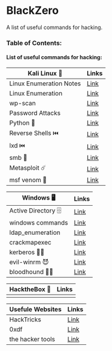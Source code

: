 # BlackZero
A list of useful commands for hacking.

### Table of Contents:

#### List of useful commands for hacking:
|Kali Linux 🐉 | Links |
| ------------- | ------------- | 
| Linux Enumeration Notes | [Link](https://github.com/KielDeMarco/BlackZero/blob/main/Linux/linux_enumeration.md) |
| Linux Enumeration | [Link](https://github.com/KielDeMarco/BlackZero/blob/main/Linux/linux_enumeration.md) |
| wp-scan | [Link](https://github.com/KielDeMarco/BlackZero/blob/main/Linux/wp-scan.md)|
| Password Attacks | [Link](https://github.com/KielDeMarco/BlackZero/blob/main/Linux/Password%20Cracking.md) |
| Python 🐍 | [Link](https://github.com/KielDeMarco/BlackZero/blob/main/Linux/python.md) |
|Reverse Shells ⏮️ | [Link](https://github.com/KielDeMarco/BlackZero/blob/main/Linux/reverse_shell.md) |
|lxd ⏮️ | [Link]() |
|smb 📁 | [Link](https://github.com/KielDeMarco/BlackZero/blob/main/Linux/smb.md) |
|Metasploit ☄️ | [Link](https://github.com/KielDeMarco/BlackZero/blob/main/Linux/metasploit.md) |
| msf venom 🐍 | [Link](https://github.com/KielDeMarco/BlackZero/blob/main/Linux/msf_venom.md)|


|Windows 🖥️ | Links |
| ------------- | ------------- |
| Active Directory 🗄️ | [Link](https://github.com/KielDeMarco/BlackZero/blob/main/Windows/AD_Notes.md)|
| windows commands | [Link](https://github.com/KielDeMarco/BlackZero/blob/main/Windows/windows_commands.md) |
| ldap_enumeration | [Link](https://github.com/KielDeMarco/BlackZero/blob/main/Windows/ldap_enumeration.md) | 
| crackmapexec | [Link](https://github.com/KielDeMarco/BlackZero/blob/main/Windows/crackmapexec.md)|
| kerberos 🐕‍🦺 | [Link](https://github.com/KielDeMarco/BlackZero/blob/main/Windows/kerberos.md)| 
| evil-winrm 😈 | [Link](https://github.com/KielDeMarco/BlackZero/blob/main/Windows/evil-winrm.md)| 
| bloodhound 🐕‍🦺| [Link](https://github.com/KielDeMarco/BlackZero/blob/main/Windows/bloodhound.md)|

|HacktheBox 📓 | Links |
| ------------- | ------------- |
|  | |

|Usefule Websites | Links |
| ------------- | ------------- |
| HackTricks | [Link](https://book.hacktricks.xyz/) | 
| 0xdf | [Link](https://0xdf.gitlab.io/2018/11/08/powershell-history-file.html) | https://tools.thehacker.recipes/
| the hacker tools | [Link](https://tools.thehacker.recipes/) |




